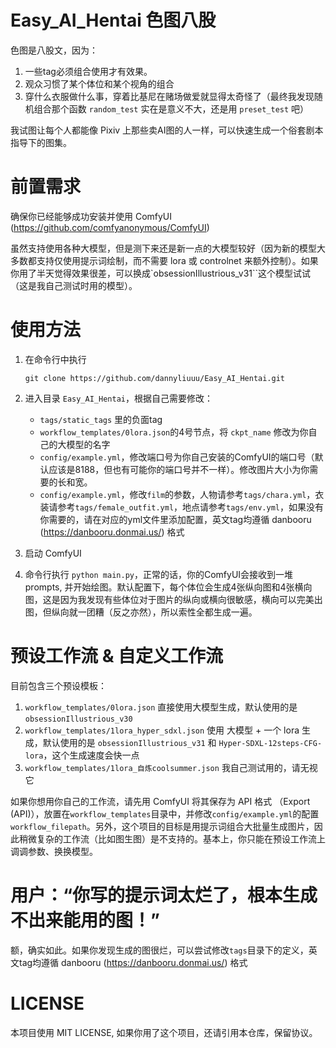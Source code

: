 # Easy_AI_Hentai 色图八股

色图是八股文，因为：
1. 一些tag必须组合使用才有效果。
2. 观众习惯了某个体位和某个视角的组合
3. 穿什么衣服做什么事，穿着比基尼在赌场做爱就显得太奇怪了（最终我发现随机组合那个函数 `random_test` 实在是意义不大，还是用 `preset_test` 吧）

我试图让每个人都能像 Pixiv 上那些卖AI图的人一样，可以快速生成一个俗套剧本指导下的图集。

# 前置需求
确保你已经能够成功安装并使用 ComfyUI (https://github.com/comfyanonymous/ComfyUI)

虽然支持使用各种大模型，但是测下来还是新一点的大模型较好（因为新的模型大多数都支持仅使用提示词绘制，而不需要 lora 或 controlnet 来额外控制）。如果你用了半天觉得效果很差，可以换成`obsessionIllustrious_v31``这个模型试试（这是我自己测试时用的模型）。

# 使用方法
1. 在命令行中执行 

    `git clone https://github.com/dannyliuuu/Easy_AI_Hentai.git`
2. 进入目录 `Easy_AI_Hentai`，根据自己需要修改：
   - `tags/static_tags` 里的负面tag
   - `workflow_templates/0lora.json`的4号节点，将 `ckpt_name` 修改为你自己的大模型的名字
   - `config/example.yml`，修改端口号为你自己安装的ComfyUI的端口号（默认应该是8188，但也有可能你的端口号并不一样）。修改图片大小为你需要的长和宽。
   - `config/example.yml`，修改`film`的参数，人物请参考`tags/chara.yml`，衣装请参考`tags/female_outfit.yml`，地点请参考`tags/env.yml`，如果没有你需要的，请在对应的yml文件里添加配置，英文tag均遵循 danbooru (https://danbooru.donmai.us/) 格式
3. 启动 ComfyUI
4. 命令行执行 `python main.py`，正常的话，你的ComfyUI会接收到一堆 prompts, 并开始绘图。默认配置下，每个体位会生成4张纵向图和4张横向图，这是因为我发现有些体位对于图片的纵向或横向很敏感，横向可以完美出图，但纵向就一团糟（反之亦然），所以索性全都生成一遍。

# 预设工作流 & 自定义工作流 
目前包含三个预设模板：

1. `workflow_templates/0lora.json` 直接使用大模型生成，默认使用的是 `obsessionIllustrious_v30`
2. `workflow_templates/1lora_hyper_sdxl.json` 使用 大模型 + 一个 lora 生成，默认使用的是 `obsessionIllustrious_v31` 和 `Hyper-SDXL-12steps-CFG-lora`，这个生成速度会快一点
3. `workflow_templates/1lora_自炼coolsummer.json` 我自己测试用的，请无视它

如果你想用你自己的工作流，请先用 ComfyUI 将其保存为 API 格式 （Export (API)），放置在`workflow_templates`目录中，并修改`config/example.yml`的配置`workflow_filepath`。另外，这个项目的目标是用提示词组合大批量生成图片，因此稍微复杂的工作流（比如图生图）是不支持的。基本上，你只能在预设工作流上调调参数、换换模型。

# 用户：“你写的提示词太烂了，根本生成不出来能用的图！”
额，确实如此。如果你发现生成的图很烂，可以尝试修改`tags`目录下的定义，英文tag均遵循 danbooru (https://danbooru.donmai.us/) 格式

# LICENSE
本项目使用 MIT LICENSE, 如果你用了这个项目，还请引用本仓库，保留协议。
